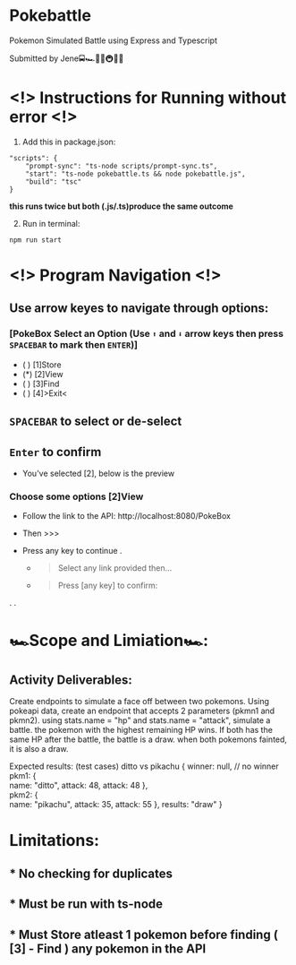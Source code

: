 # Pokebattle
Pokemon Simulated Battle using Express and Typescript

Submitted by Jene🚍🏎🚉🚅🚇🚃🚋

# <!> Instructions for Running without error <!>            
                                                                
  1. Add this in package.json:                                   
                                                                  
    "scripts": {                                                  
        "prompt-sync": "ts-node scripts/prompt-sync.ts",         
        "start": "ts-node pokebattle.ts && node pokebattle.js",                
        "build": "tsc"                                            
    }                                                             
  **this runs twice but both (.js/.ts)produce the same outcome**
    
  2. Run in terminal: 
    
    npm run start

# <!> Program Navigation <!> 

## Use arrow keyes to navigate through options:

### [PokeBox Select an Option (Use `⬆` and `⬇` arrow keys then press `SPACEBAR` to mark then `ENTER`)]
*   ( ) [1]Store
*   (*) [2]View
*   ( ) [3]Find
*   ( ) [4]>Exit<

 ## `SPACEBAR` to select or de-select
 ##  `Enter` to confirm

* You've selected [2], below is the preview
### Choose some options [2]View 
* Follow the link to the API: http://localhost:8080/PokeBox 
* Then >>>
* Press any key to continue . 
  
  * > Select any link provided then...
  * > Press [any key] to confirm:

. . 

                                                             
 # 🏎Scope and Limiation🏎:
 
## Activity Deliverables:
  
Create endpoints to simulate a face off between two pokemons.
Using pokeapi data, create an endpoint that accepts 2 parameters (pkmn1 and pkmn2).
   using stats.name = "hp" and stats.name = "attack", simulate a battle.
   the pokemon with the highest remaining HP wins. If both has the same HP after the battle, the battle is a draw. when both pokemons fainted, it is also a draw.
 
Expected results:
  (test cases)
   ditto vs pikachu
      {
          winner: null, // no winner
          pkm1: {             
             name: "ditto",
             attack: 48,
             attack: 48
          },          
          pkm2: {             
             name: "pikachu",
             attack: 35,
             attack: 55
          },
          results: "draw"
      }
  
 #  Limitations:
 ## * No checking for duplicates
 ## * Must be run with ts-node
 ## * Must Store atleast 1 pokemon before finding ( [3] - Find ) any pokemon in the API

  
